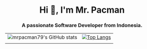<h1 align="center">Hi 👋, I'm Mr. Pacman</h1>
<h3 align="center">A passionate Software Developer from Indonesia.</h3>

|  |   |
| :---:   | :---: |
| ![mrpacman79's GitHub stats](https://github-readme-stats.vercel.app/api?username=mrpacman79&show_icons=true&theme=radical) | [![Top Langs](https://github-readme-stats.vercel.app/api/top-langs/?username=mrpacman79&layout=compact&langs_count=6&theme=radical)](https://github.com/mrpacman79/github-readme-stats)   |
|  |   |

